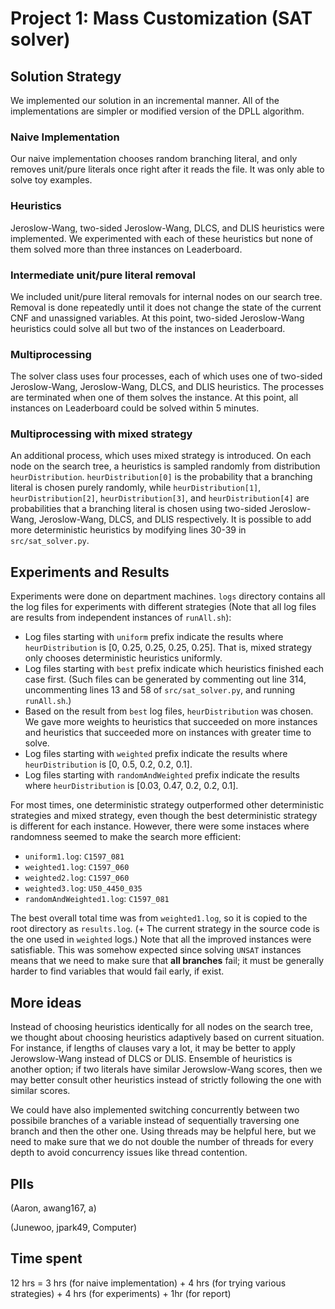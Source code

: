 # Project 1: Mass Customization (SAT solver)

## Solution Strategy

We implemented our solution in an incremental manner. All of the implementations are simpler or modified version of the DPLL algorithm.

### Naive Implementation 

Our naive implementation chooses random branching literal, and only removes unit/pure literals once right after it reads the file. It was only able to solve toy examples.

### Heuristics

Jeroslow-Wang, two-sided Jeroslow-Wang, DLCS, and DLIS heuristics were implemented. We experimented with each of these heuristics but none of them solved more than three instances on Leaderboard.

### Intermediate unit/pure literal removal

We included unit/pure literal removals for internal nodes on our search tree. Removal is done repeatedly until it does not change the state of the current CNF and unassigned variables. At this point, two-sided Jeroslow-Wang heuristics could solve all but two of the instances on Leaderboard.

### Multiprocessing

The solver class uses four processes, each of which uses one of two-sided Jeroslow-Wang, Jeroslow-Wang, DLCS, and DLIS heuristics. The processes are terminated when one of them solves the instance. At this point, all instances on Leaderboard could be solved within 5 minutes.

### Multiprocessing with mixed strategy

An additional process, which uses mixed strategy is introduced. On each node on the search tree, a heuristics is sampled randomly from distribution `heurDistribution`. `heurDistribution[0]` is the probability that a branching literal is chosen purely randomly, while `heurDistribution[1]`, `heurDistribution[2]`, `heurDistribution[3]`, and `heurDistribution[4]` are probabilities that a branching literal is chosen using two-sided Jeroslow-Wang, Jeroslow-Wang, DLCS, and DLIS respectively. It is possible to add more deterministic heuristics by modifying lines 30-39 in `src/sat_solver.py`.

<!-- Our initial strategy was to implement the DPLL algorithm without removing any of the unit or pure literals and utilizing a random literal heuristic, and we found that, although this algorithm would eventually find the correct solution, it took much too long and was not viable for a final submission. However, this preliminary iteration ensured that we were on the right track and were familiar with the logistics of the leaderboard and Gradescope. Our next iteration implemented unit propagation, pure-literal elimination, and the Jeroslow-Wang heuristic. All three of these greatly improved our results. We found that the double-sided Jeroslow-Wang did not make as much of an improvement over the single-sided Jeroslow-Wang as either did over the random-literal method. Our initial implementation of unit propagation pure-literal elimination only utilized them on the first iteration, which was unable to solve many of the examples on Gradescope. After converting our code such that unit propagation and pure-literal elimination was run on every recursive iteration, we found that most of the examples were solveable, except for a few. After adding multi-processing, our algorithm solved all examples on Gradescope. Our multiprocessing strategy runs 5 separate processes each that picks a heuristic to use based on a pre-defined distribution (explained below). This idea allows us to essentially hedge our exposure away from one particular heuristic and allows for stochastisticity of the algorithm, a necessity for random restarting. In the end, we end up not using random restarts since our algorithm was able to solve all of the examples each in under 5 minutes. We also tried to use a JIT compiler to speed up our Python code, but found it overly difficult to re-write our entire codebase to follow Numba's documentation, especially since our current algorithm already solves all examples within the time constraint. -->

## Experiments and Results

Experiments were done on department machines. `logs` directory contains all the log files for experiments with different strategies (Note that all log files are results from independent instances of `runAll.sh`):

- Log files starting with `uniform` prefix indicate the results where `heurDistribution` is [0, 0.25, 0.25, 0.25, 0.25]. That is, mixed strategy only chooses deterministic heuristics uniformly.
- Log files starting with `best` prefix indicate which heuristics finished each case first. (Such files can be generated by commenting out line 314, uncommenting lines 13 and 58 of `src/sat_solver.py`, and running `runAll.sh`.)
- Based on the result from `best` log files, `heurDistribution` was chosen. We gave more weights to heuristics that succeeded on more instances and heuristics that succeeded more on instances with greater time to solve.
- Log files starting with `weighted` prefix indicate the results where `heurDistribution` is [0, 0.5, 0.2, 0.2, 0.1].
- Log files starting with `randomAndWeighted` prefix indicate the results where `heurDistribution` is [0.03, 0.47, 0.2, 0.2, 0.1].

For most times, one deterministic strategy outperformed other deterministic strategies and mixed strategy, even though the best deterministic strategy is different for each instance. However, there were some instaces where randomness seemed to make the search more efficient:

- `uniform1.log`: `C1597_081`
- `weighted1.log`: `C1597_060`
- `weighted2.log`: `C1597_060`
- `weighted3.log`: `U50_4450_035`
- `randomAndWeighted1.log`: `C1597_081`

The best overall total time was from `weighted1.log`, so it is copied to the root directory as `results.log`. (+ The current strategy in the source code is the one used in `weighted` logs.) Note that all the improved instances were satisfiable. This was somehow expected since solving `UNSAT` instances means that we need to make sure that **all branches** fail; it must be generally harder to find variables that would fail early, if exist.

## More ideas

Instead of choosing heuristics identically for all nodes on the search tree, we thought about choosing heuristics adaptively based on current situation. For instance, if lengths of clauses vary a lot, it may be better to apply Jerowslow-Wang instead of DLCS or DLIS. Ensemble of heuristics is another option; if two literals have similar Jerowslow-Wang scores, then we may better consult other heuristics instead of strictly following the one with similar scores. 

We could have also implemented switching concurrently between two possibile branches of a variable instead of sequentially traversing one branch and then the other one. Using threads may be helpful here, but we need to make sure that we do not double the number of threads for every depth to avoid concurrency issues like thread contention.

## PIIs
(Aaron, awang167, a)

(Junewoo, jpark49, Computer)

## Time spent

12 hrs = 3 hrs (for naive implementation) + 4 hrs (for trying various strategies) + 4 hrs (for experiments) + 1hr (for report)